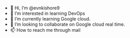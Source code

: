 - 👋 Hi, I’m @evnkishore9
- 👀 I’m interested in learning DevOps
- 🌱 I’m currently learning Google cloud.
- 💞️ I’m looking to collaborate on Google cloud real time.
- 📫 How to reach me through mail

<!---
evnkishore9/evnkishore9 is a ✨ special ✨ repository because its `README.md` (this file) appears on your GitHub profile.
You can click the Preview link to take a look at your changes.
--->
